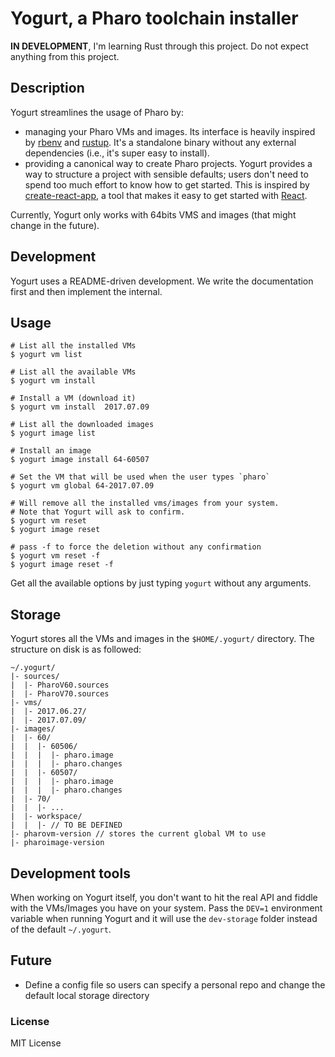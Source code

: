 # Yogurt, a Pharo toolchain installer

**IN DEVELOPMENT**, I'm learning Rust through this project. Do not expect
anything from this project.

## Description

Yogurt streamlines the usage of Pharo by:

- managing your Pharo VMs and images. Its interface is heavily inspired by
[rbenv](https://github.com/rbenv/rbenv) and [rustup](https://www.rustup.rs/).
It's a standalone binary without any external dependencies (i.e., it's
super easy to install).
- providing a canonical way to create Pharo projects. Yogurt provides a
way to structure a project with sensible defaults; users don't need to
spend too much  effort to know how to get started. This is inspired by
[create-react-app](https://github.com/facebookincubator/create-react-app),
a tool that makes it easy to get started with
[React](https://facebook.github.io/react/).

Currently, Yogurt only works with 64bits VMS and images (that might
change in the future).

## Development

Yogurt uses a README-driven development. We write the documentation first and 
then implement the internal.

## Usage

    # List all the installed VMs 
    $ yogurt vm list

    # List all the available VMs
    $ yogurt vm install

    # Install a VM (download it)
    $ yogurt vm install  2017.07.09

    # List all the downloaded images
    $ yogurt image list

    # Install an image
    $ yogurt image install 64-60507

    # Set the VM that will be used when the user types `pharo`
    $ yogurt vm global 64-2017.07.09
    
    # Will remove all the installed vms/images from your system.
    # Note that Yogurt will ask to confirm.
    $ yogurt vm reset
    $ yogurt image reset
    
    # pass -f to force the deletion without any confirmation
    $ yogurt vm reset -f
    $ yogurt image reset -f
    
    
Get all the available options by just typing `yogurt` without any arguments.

## Storage

Yogurt stores all the VMs and images in the `$HOME/.yogurt/` directory. The structure
on disk is as followed:

    ~/.yogurt/
    |- sources/
    |  |- PharoV60.sources
    |  |- PharoV70.sources
    |- vms/
    |  |- 2017.06.27/
    |  |- 2017.07.09/
    |- images/
    |  |- 60/
    |  |  |- 60506/
    |  |  |  |- pharo.image
    |  |  |  |- pharo.changes
    |  |  |- 60507/
    |  |  |  |- pharo.image
    |  |  |  |- pharo.changes
    |  |- 70/
    |  |  |- ...
    |  |- workspace/
    |  |  |- // TO BE DEFINED
    |- pharovm-version // stores the current global VM to use
    |- pharoimage-version

## Development tools

When working on Yogurt itself, you don't want to hit the real API and fiddle with the 
VMs/Images you have on your system. Pass the `DEV=1` environment variable when running
Yogurt and it will use the `dev-storage` folder instead of the default `~/.yogurt`.


## Future

- Define a config file so users can specify a personal repo and change the
  default local storage directory

### License

MIT License